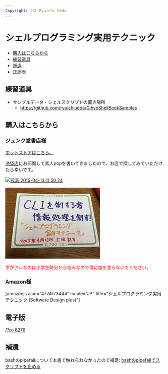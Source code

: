 ```yaml
---
Copyright: (C) Ryuichi Ueda
---
```



# シェルプログラミング実用テクニック
<ul>
 <li><a href="#purchase">購入はこちらから</a></li>
 <li><a href="#practice">練習道具</a></li>
 <li><a href="#supplement">補遺</a></li>
 <li><a href="/?page=06295" target="_blank">正誤表</a></li>

</ul>


<h2 id="practice">練習道具</h2>

<ul>
 <li>サンプルデータ・シェルスクリプトの置き場所
 <ul>
 <li><a href="https://github.com/ryuichiueda/GihyoShellBookSamples">https://github.com/ryuichiueda/GihyoShellBookSamples</a></li>
 </ul>
 </li>

</ul>


<h2 id="purchase">購入はこちらから</h2>

<h3>ジュンク堂書店様</h3>

<a href="http://www.junkudo.co.jp/mj/products/list.php?zssearch_genre=&search_2=1&search_1=0&search_text=%E4%B8%8A%E7%94%B0%E9%9A%86%E4%B8%80">ネットストアはこちら。</a>

<a href="http://www.junkudo.co.jp/mj/store/store_detail.php?store_id=1" target="_blank">池袋店</a>にお邪魔して素人popを書いてきましたので、お店で探してみていただけたら幸いです。

<a href="-2015-04-13-11-50-24-e1428917126756.jpg"><img src="-2015-04-13-11-50-24-e1428917126756-225x300.jpg" alt="写真 2015-04-13 11 50 24" width="225" height="300" class="aligncenter size-medium wp-image-5794" /></a>

<a href="写真-2015-04-13-11-50-55.jpg"><img src="写真-2015-04-13-11-50-55-300x225.jpg" alt="写真 2015-04-13 11 50 55" width="300" height="225" class="aligncenter size-medium wp-image-5795" /></a>

<span style="color:red">字がアレなのは小学生時分から悩みなので傷に塩を塗らないでください。</span>


<h3>Amazon様</h3>

[amazonjs asin="4774173444" locale="JP" title="シェルプログラミング実用テクニック (Software Design plus)"]


<h2>電子版</h2>

<a href="/?post=06276">/?p=6276</a>

<h2 id="#suppriment">補遺</h2>

bashのpipefailについて本書で触れられなかったので補足: <a href="/?post=05953" title="bashのpipefailで確実にスクリプトを止める">bashのpipefailでスクリプトを止める</a>
